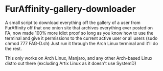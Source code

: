 # FurAffinity-gallery-downloader
A small script to download everything off the gallery of a user from FurAffinity off that one onion site that archives everything ever posted on FA, now made 100% more idiot proof so long as you know how to use the terminal and give it permissions to the current active user or all users (sudo chmod 777 FAG-D.sh)
Just run it through the Arch Linux terminal and it'll do the rest. 

This only works on Arch Linux, Manjaro, and any other Arch-based Linux distro out there (excluding Artix Linux as it doesn't use SystemD)
